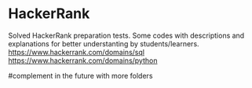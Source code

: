 # HackerRank
Solved HackerRank preparation tests. Some codes with descriptions and explanations for better understanting by students/learners.
https://www.hackerrank.com/domains/sql
https://www.hackerrank.com/domains/python


#complement in the future with more folders
